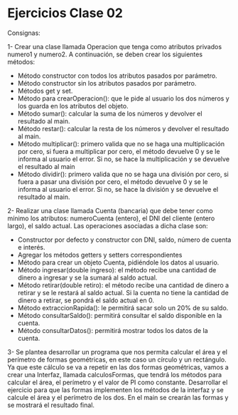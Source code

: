# Ejercicios Clase 02 

Consignas: 

1- Crear una clase llamada Operacion que tenga como atributos privados numero1 y
numero2. A continuación, se deben crear los siguientes métodos:
- Método constructor con todos los atributos pasados por parámetro.
- Método constructor sin los atributos pasados por parámetro.
- Métodos get y set.
- Método para crearOperacion(): que le pide al usuario los dos números y los
guarda en los atributos del objeto.
- Método sumar(): calcular la suma de los números y devolver el resultado al main.
- Método restar(): calcular la resta de los números y devolver el resultado al main.
- Método multiplicar(): primero valida que no se haga una multiplicación por cero,
si fuera a multiplicar por cero, el método devuelve 0 y se le informa al usuario el
error. Si no, se hace la multiplicación y se devuelve el resultado al main
- Método dividir(): primero valida que no se haga una división por cero, si fuera a
pasar una división por cero, el método devuelve 0 y se le informa al usuario el
error. Si no, se hace la división y se devuelve el resultado al main.

2- Realizar una clase llamada Cuenta (bancaria) que debe tener como mínimo los
atributos: numeroCuenta (entero), el DNI del cliente (entero largo), el saldo actual. Las
operaciones asociadas a dicha clase son:
- Constructor por defecto y constructor con DNI, saldo, número de cuenta e interés.
- Agregar los métodos getters y setters correspondientes
- Método para crear un objeto Cuenta, pidiéndole los datos al usuario.
- Método ingresar(double ingreso): el método recibe una cantidad de dinero a
ingresar y se la sumará al saldo actual.
- Método retirar(double retiro): el método recibe una cantidad de dinero a retirar y
se le restará al saldo actual. Si la cuenta no tiene la cantidad de dinero a retirar, se
pondrá el saldo actual en 0.
- Método extraccionRapida(): le permitirá sacar solo un 20% de su saldo.
- Método consultarSaldo(): permitirá consultar el saldo disponible en la cuenta.
- Método consultarDatos(): permitirá mostrar todos los datos de la cuenta.

3- Se plantea desarrollar un programa que nos permita calcular el área y el perímetro de
formas geométricas, en este caso un círculo y un rectángulo. Ya que este cálculo se va a
repetir en las dos formas geométricas, vamos a crear una Interfaz, llamada calculosFormas,
que tendrá los métodos para calcular el área, el perímetro y el valor de PI como constante.
Desarrollar el ejercicio para que las formas implementen los métodos de la interfaz y se
calcule el área y el perímetro de los dos. En el main se crearán las formas y se mostrará el
resultado final.

